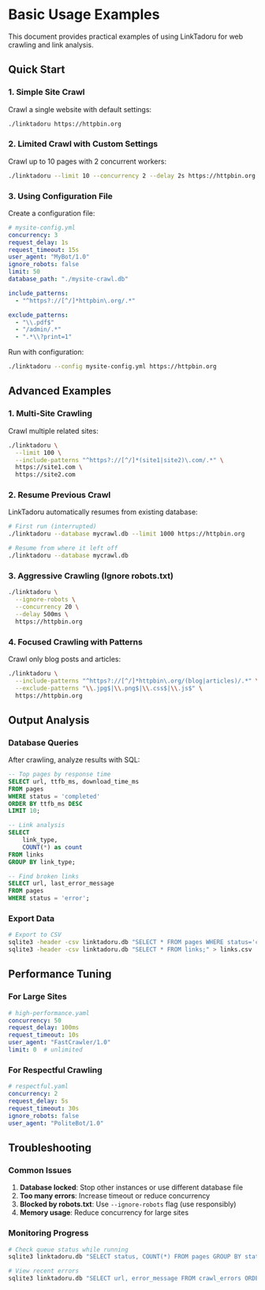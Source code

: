 # Basic Usage Examples

This document provides practical examples of using LinkTadoru for web crawling and link analysis.

## Quick Start

### 1. Simple Site Crawl

Crawl a single website with default settings:

```bash
./linktadoru https://httpbin.org
```

### 2. Limited Crawl with Custom Settings

Crawl up to 10 pages with 2 concurrent workers:

```bash
./linktadoru --limit 10 --concurrency 2 --delay 2s https://httpbin.org
```

### 3. Using Configuration File

Create a configuration file:

```yaml
# mysite-config.yml
concurrency: 3
request_delay: 1s
request_timeout: 15s
user_agent: "MyBot/1.0"
ignore_robots: false
limit: 50
database_path: "./mysite-crawl.db"

include_patterns:
  - "^https?://[^/]*httpbin\.org/.*"

exclude_patterns:
  - "\\.pdf$"
  - "/admin/.*"
  - ".*\\?print=1"
```

Run with configuration:

```bash
./linktadoru --config mysite-config.yml https://httpbin.org
```

## Advanced Examples

### 1. Multi-Site Crawling

Crawl multiple related sites:

```bash
./linktadoru \
  --limit 100 \
  --include-patterns "^https?://[^/]*(site1|site2)\.com/.*" \
  https://site1.com \
  https://site2.com
```

### 2. Resume Previous Crawl

LinkTadoru automatically resumes from existing database:

```bash
# First run (interrupted)
./linktadoru --database mycrawl.db --limit 1000 https://httpbin.org

# Resume from where it left off
./linktadoru --database mycrawl.db
```

### 3. Aggressive Crawling (Ignore robots.txt)

```bash
./linktadoru \
  --ignore-robots \
  --concurrency 20 \
  --delay 500ms \
  https://httpbin.org
```

### 4. Focused Crawling with Patterns

Crawl only blog posts and articles:

```bash
./linktadoru \
  --include-patterns "^https?://[^/]*httpbin\.org/(blog|articles)/.*" \
  --exclude-patterns "\\.jpg$|\\.png$|\\.css$|\\.js$" \
  https://httpbin.org
```


## Output Analysis

### Database Queries

After crawling, analyze results with SQL:

```sql
-- Top pages by response time
SELECT url, ttfb_ms, download_time_ms 
FROM pages 
WHERE status = 'completed'
ORDER BY ttfb_ms DESC 
LIMIT 10;

-- Link analysis
SELECT 
    link_type,
    COUNT(*) as count
FROM links 
GROUP BY link_type;

-- Find broken links
SELECT url, last_error_message
FROM pages 
WHERE status = 'error';
```

### Export Data

```bash
# Export to CSV
sqlite3 -header -csv linktadoru.db "SELECT * FROM pages WHERE status='completed';" > pages.csv
sqlite3 -header -csv linktadoru.db "SELECT * FROM links;" > links.csv
```

## Performance Tuning

### For Large Sites

```yaml
# high-performance.yaml
concurrency: 50
request_delay: 100ms
request_timeout: 10s
user_agent: "FastCrawler/1.0"
limit: 0  # unlimited
```

### For Respectful Crawling

```yaml
# respectful.yaml
concurrency: 2
request_delay: 5s
request_timeout: 30s
ignore_robots: false
user_agent: "PoliteBot/1.0"
```

## Troubleshooting

### Common Issues

1. **Database locked**: Stop other instances or use different database file
2. **Too many errors**: Increase timeout or reduce concurrency
3. **Blocked by robots.txt**: Use `--ignore-robots` flag (use responsibly)
4. **Memory usage**: Reduce concurrency for large sites

### Monitoring Progress

```bash
# Check queue status while running
sqlite3 linktadoru.db "SELECT status, COUNT(*) FROM pages GROUP BY status;"

# View recent errors
sqlite3 linktadoru.db "SELECT url, error_message FROM crawl_errors ORDER BY occurred_at DESC LIMIT 5;"
```